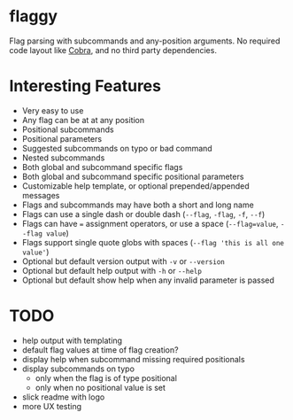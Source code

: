 # flaggy
Flag parsing with subcommands and any-position arguments.  No required code layout like [Cobra](https://github.com/spf13/Cobra), and no third party dependencies.

# Interesting Features

- Very easy to use
- Any flag can be at at any position
- Positional subcommands
- Positional parameters
- Suggested subcommands on typo or bad command
- Nested subcommands
- Both global and subcommand specific flags
- Both global and subcommand specific positional parameters
- Customizable help template, or optional prepended/appended messages
- Flags and subcommands may have both a short and long name
- Flags can use a single dash or double dash (`--flag`, `-flag`, `-f`, `--f`)
- Flags can have `=` assignment operators, or use a space (`--flag=value`, `--flag value`)
- Flags support single quote globs with spaces (`--flag 'this is all one value'`)
- Optional but default version output with `-v` or `--version`
- Optional but default help output with `-h` or `--help`
- Optional but default show help when any invalid parameter is passed


# TODO

- help output with templating
- default flag values at time of flag creation?
- display help when subcommand missing required positionals
- display subcommands on typo
  - only when the flag is of type positional
  - only when no positional value is set
- slick readme with logo
- more UX testing

